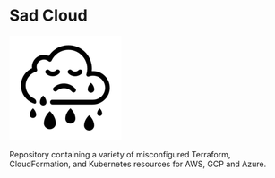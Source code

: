 # Sad Cloud

![](.images/sad-cloud.png)

Repository containing a variety of misconfigured Terraform, CloudFormation, and Kubernetes resources
for AWS, GCP and Azure.

